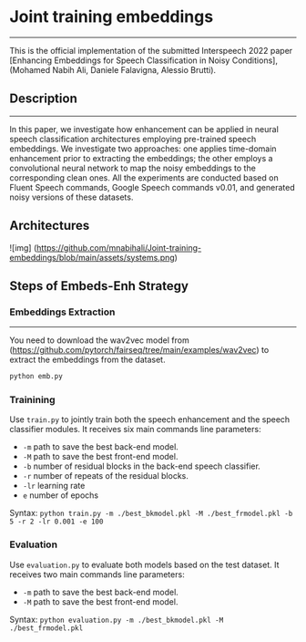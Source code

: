 # Joint training embeddings
---
This is the official implementation of the submitted Interspeech 2022 paper [Enhancing Embeddings for Speech Classification in Noisy Conditions], (Mohamed Nabih Ali, Daniele Falavigna, Alessio Brutti). 

## Description
---
In this paper, we investigate how enhancement can be applied in neural speech classification architectures employing pre-trained speech embeddings. We investigate two approaches: one applies time-domain enhancement prior to extracting the embeddings; the other employs a convolutional neural network to map the noisy embeddings to the corresponding clean ones. All the experiments are conducted based on Fluent Speech commands, Google Speech commands v0.01, and generated noisy versions of these datasets.

## Architectures
![img] (https://github.com/mnabihali/Joint-training-embeddings/blob/main/assets/systems.png)

## Steps of Embeds-Enh Strategy

### Embeddings Extraction
---
You need to download the wav2vec model from (https://github.com/pytorch/fairseq/tree/main/examples/wav2vec) to extract the embeddings from the dataset.
```bash
python emb.py
```

### Trainining
Use `train.py` to jointly train both the speech enhancement and the speech classifier modules. It receives six main commands line parameters:
- `-m` path to save the best back-end model.
- `-M` path to save the best front-end model.
- `-b` number of residual blocks in the back-end speech classifier.
- `-r` number of repeats of the residual blocks.
- `-lr` learning rate
- `e` number of epochs

Syntax: `python train.py -m ./best_bkmodel.pkl -M ./best_frmodel.pkl -b 5 -r 2 -lr 0.001 -e 100`

### Evaluation
Use `evaluation.py` to evaluate both models based on the test dataset. It receives two main commands line parameters:
- `-m` path to save the best back-end model.
- `-M` path to save the best front-end model.

Syntax: `python evaluation.py -m ./best_bkmodel.pkl -M ./best_frmodel.pkl `
